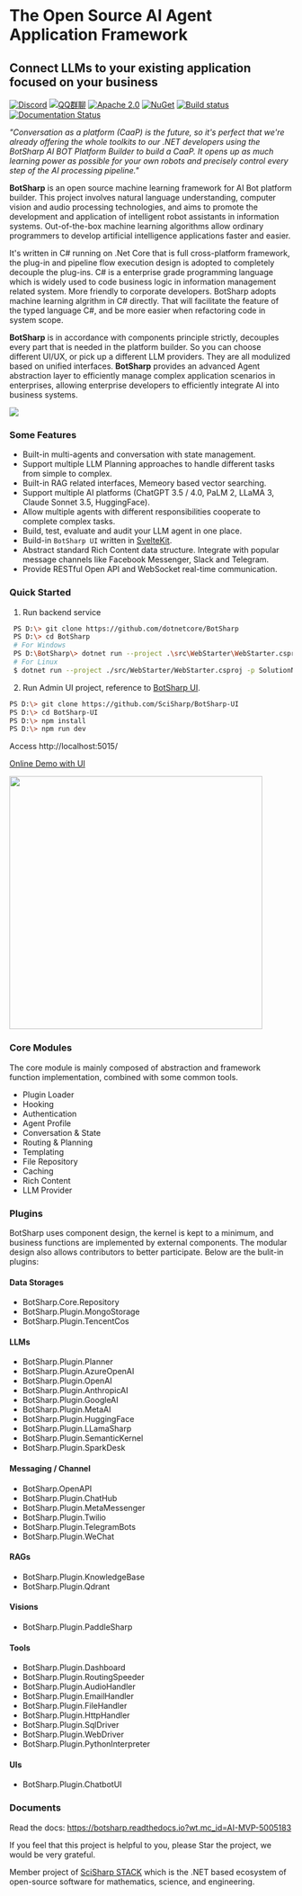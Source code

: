# The Open Source AI Agent Application Framework
## Connect LLMs to your existing application focused on your business

[![Discord](https://img.shields.io/discord/1106946823282761851?label=Discord)](https://discord.com/channels/1106946823282761851/1106947212459642991)
[![QQ群聊](https://img.shields.io/static/v1?label=QQ&message=群聊&color=brightgreen)](http://qm.qq.com/cgi-bin/qm/qr?_wv=1027&k=sN9VVMwbWjs5L0ATpizKKxOcZdEPMrp8&authKey=RLDw41bLTrEyEgZZi%2FzT4pYk%2BwmEFgFcrhs8ZbkiVY7a4JFckzJefaYNW6Lk4yPX&noverify=0&group_code=985366726)
[![Apache 2.0](https://img.shields.io/hexpm/l/plug.svg)](https://raw.githubusercontent.com/Oceania2018/BotSharp/master/LICENSE) 
[![NuGet](https://img.shields.io/nuget/dt/BotSharp.Core.svg)](https://www.nuget.org/packages/BotSharp.Core) 
[![Build status](https://ci.appveyor.com/api/projects/status/qx2dx5ca5hjqodm5?svg=true)](https://ci.appveyor.com/project/Haiping-Chen/botsharp)
[![Documentation Status](https://readthedocs.org/projects/botsharp/badge/?version=latest)](https://botsharp.readthedocs.io/en/latest/?badge=latest)

*"Conversation as a platform (CaaP) is the future, so it's perfect that we're already offering the whole toolkits to our .NET developers using the BotSharp AI BOT Platform Builder to build a CaaP. It opens up as much learning power as possible for your own robots and precisely control every step of the AI processing pipeline."*
    
**BotSharp** is an open source machine learning framework for AI Bot platform builder. This project involves natural language understanding, computer vision and audio processing technologies, and aims to promote the development and application of intelligent robot assistants in information systems. Out-of-the-box machine learning algorithms allow ordinary programmers to develop artificial intelligence applications faster and easier. 

It's written in C# running on .Net Core that is full cross-platform framework, the plug-in and pipeline flow execution design is adopted to completely decouple the plug-ins. C# is a enterprise grade programming language which is widely used to code business logic in information management related system. More friendly to corporate developers. BotSharp adopts machine learning algrithm in C# directly. That will facilitate the feature of the typed language C#, and be more easier when refactoring code in system scope. 

**BotSharp** is in accordance with components principle strictly, decouples every part that is needed in the platform builder. So you can choose different UI/UX, or pick up a different LLM providers. They are all modulized based on unified interfaces. **BotSharp** provides an advanced Agent abstraction layer to efficiently manage complex application scenarios in enterprises, allowing enterprise developers to efficiently integrate AI into business systems.

![](./docs/architecture/assets/botsharp_diagram.png)

### Some Features

* Built-in multi-agents and conversation with state management.
* Support multiple LLM Planning approaches to handle different tasks from simple to complex.
* Built-in RAG related interfaces, Memeory based vector searching.
* Support multiple AI platforms (ChatGPT 3.5 / 4.0, PaLM 2, LLaMA 3, Claude Sonnet 3.5, HuggingFace).
* Allow multiple agents with different responsibilities cooperate to complete complex tasks. 
* Build, test, evaluate and audit your LLM agent in one place.
* Build-in `BotSharp UI` written in [SvelteKit](https://kit.svelte.dev/).
* Abstract standard Rich Content data structure. Integrate with popular message channels like Facebook Messenger, Slack and Telegram.
* Provide RESTful Open API and WebSocket real-time communication.

### Quick Started
1. Run backend service
```sh
 PS D:\> git clone https://github.com/dotnetcore/BotSharp
 PS D:\> cd BotSharp
 # For Windows
 PS D:\BotSharp\> dotnet run --project .\src\WebStarter\WebStarter.csproj -p SolutionName=BotSharp
 # For Linux
 $ dotnet run --project ./src/WebStarter/WebStarter.csproj -p SolutionName=BotSharp
```

2. Run Admin UI project, reference to [BotSharp UI](https://github.com/SciSharp/BotSharp-UI).
```sh
PS D:\> git clone https://github.com/SciSharp/BotSharp-UI
PS D:\> cd BotSharp-UI
PS D:\> npm install
PS D:\> npm run dev
```

Access http://localhost:5015/ 

[Online Demo with UI](https://botsharp.azurewebsites.net/?wt.mc_id=AI-MVP-5005183)

<img src="./docs/static/screenshots/agent-builder-agents.png" height="450px"/>

### Core Modules

The core module is mainly composed of abstraction and framework function implementation, combined with some common tools.

- Plugin Loader
- Hooking
- Authentication
- Agent Profile
- Conversation & State
- Routing & Planning
- Templating
- File Repository
- Caching
- Rich Content
- LLM Provider


### Plugins

BotSharp uses component design, the kernel is kept to a minimum, and business functions are implemented by external components. The modular design also allows contributors to better participate. Below are the bulit-in plugins:

#### Data Storages
- BotSharp.Core.Repository
- BotSharp.Plugin.MongoStorage
- BotSharp.Plugin.TencentCos

#### LLMs
- BotSharp.Plugin.Planner
- BotSharp.Plugin.AzureOpenAI
- BotSharp.Plugin.OpenAI
- BotSharp.Plugin.AnthropicAI
- BotSharp.Plugin.GoogleAI
- BotSharp.Plugin.MetaAI
- BotSharp.Plugin.HuggingFace
- BotSharp.Plugin.LLamaSharp
- BotSharp.Plugin.SemanticKernel
- BotSharp.Plugin.SparkDesk

#### Messaging / Channel
- BotSharp.OpenAPI
- BotSharp.Plugin.ChatHub
- BotSharp.Plugin.MetaMessenger
- BotSharp.Plugin.Twilio
- BotSharp.Plugin.TelegramBots
- BotSharp.Plugin.WeChat
  
#### RAGs
- BotSharp.Plugin.KnowledgeBase
- BotSharp.Plugin.Qdrant

#### Visions
- BotSharp.Plugin.PaddleSharp

#### Tools
- BotSharp.Plugin.Dashboard
- BotSharp.Plugin.RoutingSpeeder
- BotSharp.Plugin.AudioHandler
- BotSharp.Plugin.EmailHandler
- BotSharp.Plugin.FileHandler
- BotSharp.Plugin.HttpHandler
- BotSharp.Plugin.SqlDriver
- BotSharp.Plugin.WebDriver
- BotSharp.Plugin.PythonInterpreter

#### UIs
- BotSharp.Plugin.ChatbotUI

### Documents

Read the docs: https://botsharp.readthedocs.io?wt.mc_id=AI-MVP-5005183

If you feel that this project is helpful to you, please Star the project, we would be very grateful.

Member project of [SciSharp STACK](https://github.com/SciSharp) which is the .NET based ecosystem of open-source software for mathematics, science, and engineering.
